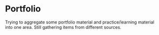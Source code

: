 # Portfolio
Trying to aggregate some portfolio material and practice/learning material into one area.  Still gathering items from different sources.

